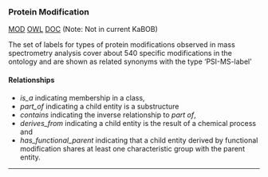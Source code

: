 ### Protein Modification <a name="protein-modification" />
[MOD][MOD] [OWL][MOD-OWL] [DOC][MOD-DOC]
(Note: Not in current KaBOB)

The set of labels for types of protein modifications observed in mass spectrometry analysis cover about 540 specific modifications in the ontology and are shown as related synonyms with the type ‘PSI-MS-label’ 

#### Relationships
* *is_a* indicating membership in a class,
* *part_of* indicating a child entity is a substructure
* *contains* indicating the inverse relationship to *part of*,
* *derives_from* indicating a child entity is the result of a chemical process and
* *has_functional_parent* indicating that a child entity derived by functional modification shares at least one characteristic group with the parent entity.

***

[MOD]: http://www.psidev.info/MOD
[MOD-OWL]: http://purl.obolibrary.org/obo/mod.owl
[MOD-DOC]: https://www.nature.com/articles/nbt0808-864

